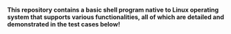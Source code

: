 **This repository contains a basic shell program native to Linux operating system
that supports various functionalities, all of which are detailed and demonstrated
in the test cases below!**
